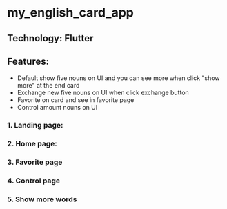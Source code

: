 # my_english_card_app

## Technology: Flutter

## Features:

- Default show five nouns on UI and you can see more when click "show more" at the end card
- Exchange new five nouns on UI when click exchange button
- Favorite on card and see in favorite page
- Control amount nouns on UI

### 1. Landing page:

### 2. Home page:

### 3. Favorite page

### 4. Control page

### 5. Show more words
